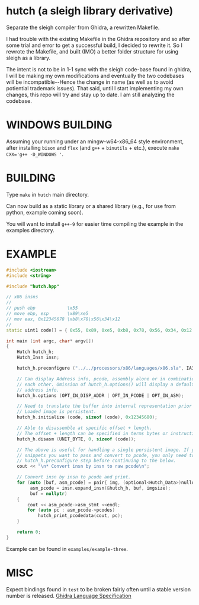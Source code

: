# hutch (a sleigh library derivative)
Separate the sleigh compiler from Ghidra, a rewritten Makefile.

I had trouble with the existing Makefile in the Ghidra repository and so after
some trial and error to get a successful build, I decided to rewrite it. So I
rewrote the Makefile, and built (IMO) a better folder structure for using sleigh
as a library.

The intent is not to be in 1-1 sync with the sleigh code-base found in ghidra, I
will be making my own modifications and eventually the two codebases will be
incompatible--Hence the change in name (as well as to avoid potiential trademark
issues). That said, until I start implementing my own changes, this repo will
try and stay up to date. I am still analyzing the codebase.

# WINDOWS BUILDING
Assuming your running under an mingw-w64-x86_64 style environment, after
installing `bison` and `flex` (and `g++` + `binutils` + etc.), execute `make
CXX='g++ -D_WINDOWS '`.


# BUILDING

Type `make` in `hutch` main directory.

Can now build as a static library or a shared library (e.g., for use from
python, example coming soon).

You will want to install `g++-9` for easier time compiling the example in the
examples directory.

# EXAMPLE
```c++
#include <iostream>
#include <string>

#include "hutch.hpp"

// x86 insns
//
// push ebp            \x55
// move ebp, esp       \x89\xe5
// mov eax, 0x12345678 \xb8\x78\x56\x34\x12
//
static uint1 code[] = { 0x55, 0x89, 0xe5, 0xb8, 0x78, 0x56, 0x34, 0x12 };

int main (int argc, char* argv[])
{
    Hutch hutch_h;
    Hutch_Insn insn;

    hutch_h.preconfigure ("../../processors/x86/languages/x86.sla", IA32);

    // Can display Address info, pcode, assembly alone or in combination with
    // each other. Omission of hutch_h.options() will display a default of asm +
    // address info.
    hutch_h.options (OPT_IN_DISP_ADDR | OPT_IN_PCODE | OPT_IN_ASM);

    // Need to translate the buffer into internal representation prior to use.
    // Loaded image is persistent.
    hutch_h.initialize (code, sizeof (code), 0x12345680);

    // Able to disassemble at specific offset + length.
    // The offset + length can be specified in terms bytes or instructions.
    hutch_h.disasm (UNIT_BYTE, 0, sizeof (code));

    // The above is useful for handling a single persistent image. If you have
    // snippets you want to pass and convert to pcode, you only need to run the
    // hutch_h.preconfigure step before continuing to the below.
    cout << "\n* Convert insn by insn to raw pcode\n";

    // Convert insn by insn to pcode and print.
    for (auto [buf, asm_pcode] = pair{ img, (optional<Hutch_Data>)nullopt };
         asm_pcode = insn.expand_insn(&hutch_h, buf, imgsize);
         buf = nullptr)
    {
        cout << asm_pcode->asm_stmt <<endl;
        for (auto pc : asm_pcode->pcodes)
            hutch_print_pcodedata(cout, pc);
    }

    return 0;
}
```
Example can be found in `examples/example-three`.

# MISC
Expect bindings found in `test` to be broken fairly often until a stable version number is released.
[Ghidra Language Specification](https://ghidra.re/courses/languages/index.html)
